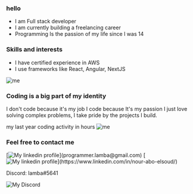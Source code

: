 ### hello
* I am Full stack developer
* I am currently building a freelancing career
* Programming Is the passion of my life since I was 14

### Skills and interests
* I have certified experience in AWS
* I use frameworks like React, Angular, NextJS

![me](https://wakatime.com/share/@nouraboelsoud/935fc388-7e25-4799-bcf8-dbea1903caff.svg)

### Coding is a big part of my identity
I don't code because it's my job I code because It's my passion I just love solving complex problems, I take pride by the projects I build.

my last year coding activity in hours
![me](https://wakatime.com/share/@nouraboelsoud/62fcf70a-4c6c-46e0-a529-327ff9e88f8a.svg)

### Feel free to contact me
[![My linkedin profile](https://img.shields.io/badge/email-blue?&logoColor=white")](programmer.lamba@gmail.com)
[![My linkedin profile](https://img.shields.io/badge/LinkedIn-blue?logo=linkedin&logoColor=white")](https://www.linkedin.com/in/nour-abo-elsoud/)

Discord: lamba#5641


![My Discord](https://discord-readme-badge.vercel.app/api?id=315221078093856768)
